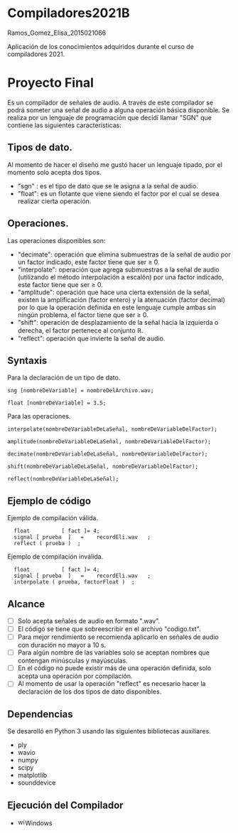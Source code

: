 # Compiladores2021B
Ramos_Gomez_Elisa_2015021066 


Aplicación de los conocimientos adquiridos durante el curso de compiladores 2021.

# Proyecto Final 

Es un compilador de señales de audio. 
   A través de este compilador se podrá someter una señal de audio a alguna operación básica disponible. Se realiza por un lenguaje de programación 
   que decidí llamar "SGN" que contiene las siguientes características: 
   ## Tipos de dato.
   Al momento de hacer el diseño me gustó hacer un lenguaje tipado, por el momento solo acepta dos tipos.
   - "sgn" : es el tipo de dato que se le asigna a la señal de audio.
   - "float": es un flotante que viene siendo el factor por el cual se desea realizar cierta operación.
        
   ## Operaciones.
   Las operaciones disponibles son:
   - "decimate": operación que elimina submuestras de la señal de audio por un factor indicado, este factor tiene que ser ≥ 0. 
   - "interpolate": operación que agrega submuestras a la señal de audio (utilizando el método interpolación a escalón) por una factor indicado, este factor tiene que ser ≥ 0.
   - "amplitude": operación que hace una cierta extensión de la señal, existen la amplificación (factor entero) y la atenuación (factor decimal) por lo que la operación definida en este lenguaje cumple ambas sin ningún problema, el factor tiene que ser ≥ 0.
   - "shift": operación de desplazamiento de la señal hacia la izquierda o derecha, el factor pertenece al conjunto ℝ.
   - "reflect": operación que invierte la señal de audio.

   ## Syntaxis
   Para la declaración de un tipo de dato. 
   
   ```sng [nombreDeVariable] = nombreDelArchivo.wav;```
   
   ```float [nombreDeVariable] = 3.5;```
   
   Para las operaciones.
   
   ```interpolate(nombreDeVariableDeLaSeñal, nombreDeVariableDelFactor);```
   
   ```amplitude(nombreDeVariableDeLaSeñal, nombreDeVariableDelFactor);```
   
   ```decimate(nombreDeVariableDeLaSeñal, nombreDeVariableDelFactor);```
   
   ```shift(nombreDeVariableDeLaSeñal, nombreDeVariableDelFactor);```
   
   ```reflect(nombreDeVariableDeLaSeñal);```
   
  
   
   ## Ejemplo de código 
   Ejemplo de compilación válida.
      
      float          [ fact ]= 4;
      signal [ prueba  ]   =    recordEli.wav   ;
      reflect ( prueba )  ; 
      
      
   Ejemplo de compilación inválida.
      
      
      float          [ fact ]= 4;
      signal [ prueba  ]   =    recordEli.wav   ;
      interpolate ( prueba, factorFloat )  ; 
      
      
   ## Alcance
   - [ ] Solo acepta señales de audio en formato ".wav".
   - [ ] El código se tiene que sobreescribir en el archivo "codigo.txt".
   - [ ] Para mejor rendimiento se recomienda aplicarlo en señales de audio con duración no mayor a 10 s.
   - [ ] Para algún nombre de las variables solo se aceptan nombres que contengan minúsculas y mayúsculas.
   - [ ] En el código no puede existir más de una operación definida, solo acepta una operación por compilación.
   - [ ] Al momento de usar la operación "reflect" es necesario hacer la declaración de los dos tipos de dato disponibles.
   
   ## Dependencias
   Se desarolló en Python 3 usando las siguientes bibliotecas auxiliares.
   - ply 
   - wavio
   - numpy
   - scipy
   - matplotlib
   - sounddevice

   ## Ejecución del Compilador
   
   - <img src="https://raw.githubusercontent.com/FortAwesome/Font-Awesome/master/svgs/brands/windows.svg" alt="windows" width="16" height="16"/>Windows</a>



   
   
        
     
     
    
